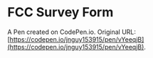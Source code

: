 # FCC Survey Form

A Pen created on CodePen.io. Original URL: [https://codepen.io/jnguy153915/pen/vYeeqjB](https://codepen.io/jnguy153915/pen/vYeeqjB).


